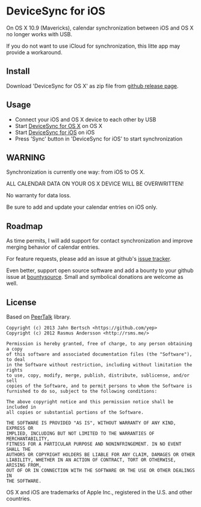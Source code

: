 DeviceSync for iOS
==================

On OS X 10.9 (Mavericks), calendar synchronization between iOS and OS X no longer works with USB.

If you do not want to use iCloud for synchronization, this litte app may provide a workaround.

Install
-------

Download 'DeviceSync for OS X' as zip file from [github release page](https://github.com/yep/DeviceSync-for-OS-X/releases).

Usage
-----

 * Connect your iOS and OS X device to each other by USB
 * Start [DeviceSync for OS X](https://github.com/yep/DeviceSync-for-OS-X) on OS X
 * Start [DeviceSync for iOS](https://github.com/yep/DeviceSync-for-iOS) on iOS
 * Press 'Sync' button in 'DeviceSync for iOS' to start synchronization

WARNING
-------

Synchronization is currently one way: from iOS to OS X.

ALL CALENDAR DATA ON YOUR OS X DEVICE WILL BE OVERWRITTEN!

No warranty for data loss.

Be sure to add and update your calendar entries on iOS only.

Roadmap
-------

As time permits, I will add support for contact synchronization and improve merging behavior of calendar entries.

For feature requests, please add an issue at github's [issue tracker](https://github.com/yep/DeviceSync-for-iOS/issues).

Even better, support open source software and add a bounty to your github issue at [bountysource](https://www.bountysource.com/). Small and symbolical donations are welcome as well.

License
-------

Based on [PeerTalk](https://github.com/rsms/peertalk) library.

```
Copyright (c) 2013 Jahn Bertsch <https://github.com/yep>
Copyright (c) 2012 Rasmus Andersson <http://rsms.me/>

Permission is hereby granted, free of charge, to any person obtaining a copy
of this software and associated documentation files (the "Software"), to deal
in the Software without restriction, including without limitation the rights
to use, copy, modify, merge, publish, distribute, sublicense, and/or sell
copies of the Software, and to permit persons to whom the Software is
furnished to do so, subject to the following conditions:

The above copyright notice and this permission notice shall be included in
all copies or substantial portions of the Software.

THE SOFTWARE IS PROVIDED "AS IS", WITHOUT WARRANTY OF ANY KIND, EXPRESS OR
IMPLIED, INCLUDING BUT NOT LIMITED TO THE WARRANTIES OF MERCHANTABILITY,
FITNESS FOR A PARTICULAR PURPOSE AND NONINFRINGEMENT. IN NO EVENT SHALL THE
AUTHORS OR COPYRIGHT HOLDERS BE LIABLE FOR ANY CLAIM, DAMAGES OR OTHER
LIABILITY, WHETHER IN AN ACTION OF CONTRACT, TORT OR OTHERWISE, ARISING FROM,
OUT OF OR IN CONNECTION WITH THE SOFTWARE OR THE USE OR OTHER DEALINGS IN
THE SOFTWARE.
```

OS X and iOS are trademarks of Apple Inc., registered in the U.S. and other countries. 
